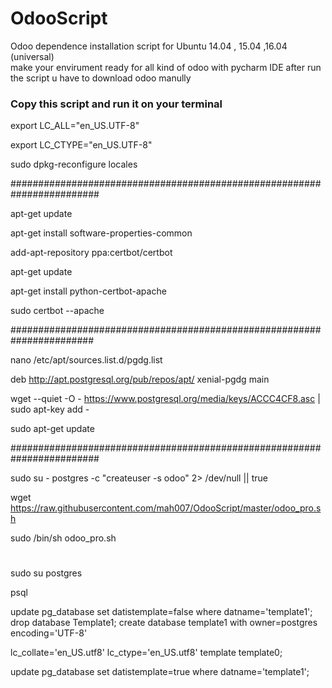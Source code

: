 # OdooScript
Odoo dependence installation script for Ubuntu 14.04 , 15.04 ,16.04 (universal)  
make your envirument ready for all kind of odoo with pycharm IDE
after run the script u have to download odoo manully 



### Copy this script and run it on your terminal 


export LC_ALL="en_US.UTF-8"

export LC_CTYPE="en_US.UTF-8"

sudo dpkg-reconfigure locales

########################################################################

apt-get update

apt-get install software-properties-common

add-apt-repository ppa:certbot/certbot

apt-get update

apt-get install python-certbot-apache 

sudo certbot --apache


#######################################################################

nano  /etc/apt/sources.list.d/pgdg.list

deb http://apt.postgresql.org/pub/repos/apt/ xenial-pgdg main


wget --quiet -O - https://www.postgresql.org/media/keys/ACCC4CF8.asc | sudo apt-key add -

sudo apt-get update

########################################################################

sudo su - postgres -c "createuser -s odoo" 2> /dev/null || true


wget https://raw.githubusercontent.com/mah007/OdooScript/master/odoo_pro.sh

sudo /bin/sh odoo_pro.sh

#


sudo su postgres

psql

update pg_database set datistemplate=false where datname='template1';
drop database Template1;
create database template1 with owner=postgres encoding='UTF-8'

  lc_collate='en_US.utf8' lc_ctype='en_US.utf8' template template0;

update pg_database set datistemplate=true where datname='template1';
